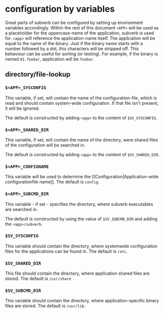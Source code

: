 # configuration by variables #

Great parts of subverb can be configured by setting up environment
variables accordingly. Within the rest of this document `<APP>` will
be used as a placeholder for the uppercase-name of the application,
subverb is used for. `<app>` will reference the application-name itself.
The application will be equal to the name of the binary. Just if the
binary name starts with a number followed by a dot, this characters
will be stripped off. This behaviour can be useful for sorting (or
testing). For example, if the binary is named `01.foobar`, application
will be `foobar`.

## directory/file-lookup ##

### `$<APP>_SYSCONFIG` ###

This variable, if set, will contain the name of the configuration-file,
which is read and should contain system-wide configuration.
If that file isn't present, it will be ignored.

The default is constructed by adding `<app>` to the content of
`$SV_SYSCONFIG`.

### `$<APP>_SHARED_DIR` ###

This variable, if set, will contain the name of the directory, were shared
files of the configuration will be searched in.

The default is constructed by adding `<app>` to the content of
`$SV_SHARED_DIR`.

### `$<APP>_CONFIGNAME` ###

This variable will be used to determine the
[[Configuration|Application-wide configurationfile name]]. The default
is `config`.

### `$<APP>_SUBCMD_DIR` ###

This variable - if set - specifies the directory, where subverb executables
are searched in.

The default is constructed by using the value of `$SV_SUBCMD_DIR` and adding
the `<app>/subverb`.

### `$SV_SYSCONFIG` ###

This variable should contain the directory, where systemwide configuration
files for the applications can be found in. The default is `/etc`.

### `$SV_SHARED_DIR` ###

This file should contain the directory, where application shared files
are stored. The default is `/usr/share`

### `$SV_SUBCMD_DIR` ###

This variable should contain the directory, where application-specific
binary files are stored. The default is `/usr/lib`.
